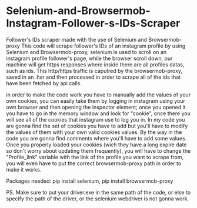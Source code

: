 # Selenium-and-Browsermob-Instagram-Follower-s-IDs-Scraper
Follower's IDs scraper made with the use of Selenium and Browsermob-proxy
This code will scrape follower's IDs of an instagram profile by using Selenium and Browsermob-proxy, selenium is used to scroll on an instagram profile follower's page, while the browser scroll down, our machine will get https responses where inside there are all profiles datas, such as ids. 
This http/https traffic is caputred by the browsermob-proxy, saved in an .har and then processed in order to scrape all of the ids that have been fetched by api calls.

in order to make the code work you have to manually add the values of your own cookies, you can easily take them by logging in instagram using your own browser and then opening the inspector element; once you opened it you have to go in the memory window and look for "cookie", once there you will see all of the cookies that instagram use to log you in. In my code you are gonna find the set of cookies you have to add but you'll have to modify the values of them with your own valid cookies values. By the way in the code you are gonna find comments where you'll have to add some values. Once you properly loaded your cookies (wich they have a long expire date so don't worry about updating them frequently), you will have to change the "Profile_link" variable with the link of the profile you want to scrape from, you will even have to put the correct browsermob-proxy path in order to make it works.

Packages needed: pip install selenium, pip install browsermob-proxy

PS. Make sure to put your driver.exe in the same path of the code, or else to specify the path of the driver, or the selenium webdriver is not gonna work.
